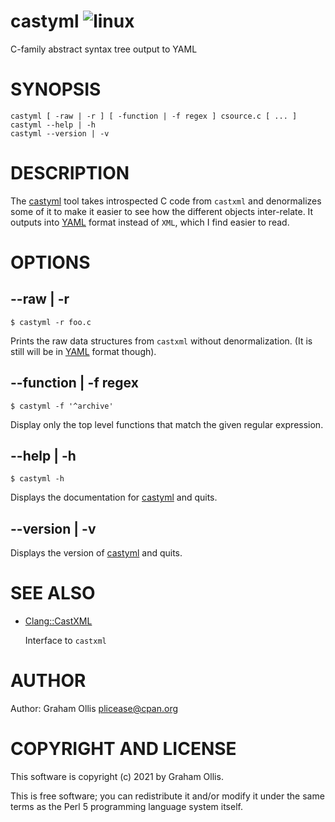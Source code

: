 # castyml ![linux](https://github.com/uperl/App-castyml/workflows/linux/badge.svg)

C-family abstract syntax tree output to YAML

# SYNOPSIS

```
castyml [ -raw | -r ] [ -function | -f regex ] csource.c [ ... ]
castyml --help | -h
castyml --version | -v
```

# DESCRIPTION

The [castyml](https://metacpan.org/pod/castyml) tool takes introspected C code from `castxml` and
denormalizes some of it to make it easier to see how the
different objects inter-relate.  It outputs into [YAML](https://metacpan.org/pod/YAML) format
instead of `XML`, which I find easier to read.

# OPTIONS

## --raw | -r

```
$ castyml -r foo.c
```

Prints the raw data structures from `castxml` without denormalization.
(It is still will be in [YAML](https://metacpan.org/pod/YAML) format though).

## --function | -f regex

```
$ castyml -f '^archive'
```

Display only the top level functions that match the given regular expression.

## --help | -h

```
$ castyml -h
```

Displays the documentation for [castyml](https://metacpan.org/pod/castyml) and quits.

## --version | -v

Displays the version of [castyml](https://metacpan.org/pod/castyml) and quits.

# SEE ALSO

- [Clang::CastXML](https://metacpan.org/pod/Clang::CastXML)

    Interface to `castxml`

# AUTHOR

Author: Graham Ollis <plicease@cpan.org>

# COPYRIGHT AND LICENSE

This software is copyright (c) 2021 by Graham Ollis.

This is free software; you can redistribute it and/or modify it under
the same terms as the Perl 5 programming language system itself.
